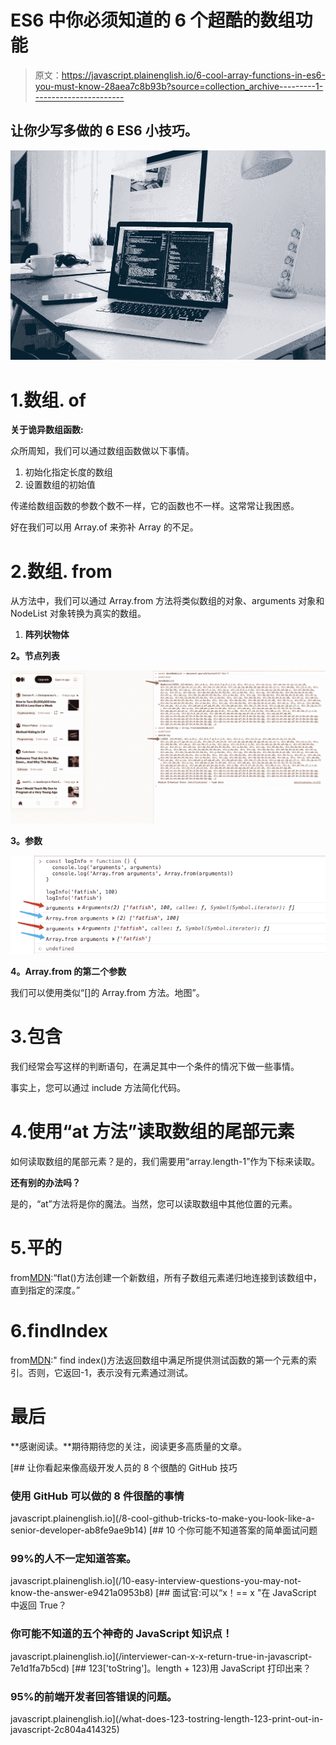 # ES6 中你必须知道的 6 个超酷的数组功能

> 原文：<https://javascript.plainenglish.io/6-cool-array-functions-in-es6-you-must-know-28aea7c8b93b?source=collection_archive---------1----------------------->

## 让你少写多做的 6 ES6 小技巧。

![](img/27cbbcc4ad476610eb3c16c70c4af769.png)

# 1.数组. of

**关于诡异数组函数:**

众所周知，我们可以通过数组函数做以下事情。

1.  初始化指定长度的数组
2.  设置数组的初始值

传递给数组函数的参数个数不一样，它的函数也不一样。这常常让我困惑。

好在我们可以用 Array.of 来弥补 Array 的不足。

# 2.数组. from

从方法中，我们可以通过 Array.from 方法将类似数组的对象、arguments 对象和 NodeList 对象转换为真实的数组。

1.  **阵列状物体**

**2。节点列表**

![](img/c6f1b82bd873c43bbff29a2db1e8de94.png)

**3。参数**

![](img/68da2990aac6b8fafdb55d4f18d27567.png)

**4。Array.from 的第二个参数**

我们可以使用类似“[]的 Array.from 方法。地图”。

# 3.包含

我们经常会写这样的判断语句，在满足其中一个条件的情况下做一些事情。

事实上，您可以通过 include 方法简化代码。

# 4.使用“at 方法”读取数组的尾部元素

如何读取数组的尾部元素？是的，我们需要用“array.length-1”作为下标来读取。

**还有别的办法吗？**

是的，“at”方法将是你的魔法。当然，您可以读取数组中其他位置的元素。

# 5.平的

from[MDN](https://developer.mozilla.org/en-US/docs/Web/JavaScript/Reference/Global_Objects/Array/flat):“flat()方法创建一个新数组，所有子数组元素递归地连接到该数组中，直到指定的深度。”

# 6.findIndex

from[MDN](https://developer.mozilla.org/en-US/docs/Web/JavaScript/Reference/Global_Objects/Array/findIndex):" find index()方法返回数组中满足所提供测试函数的第一个元素的索引。否则，它返回-1，表示没有元素通过测试。

# 最后

**感谢阅读。**期待期待您的关注，阅读更多高质量的文章。

[](/8-cool-github-tricks-to-make-you-look-like-a-senior-developer-ab8fe9ae9b14) [## 让你看起来像高级开发人员的 8 个很酷的 GitHub 技巧

### 使用 GitHub 可以做的 8 件很酷的事情

javascript.plainenglish.io](/8-cool-github-tricks-to-make-you-look-like-a-senior-developer-ab8fe9ae9b14) [](/10-easy-interview-questions-you-may-not-know-the-answer-e9421a0953b8) [## 10 个你可能不知道答案的简单面试问题

### 99%的人不一定知道答案。

javascript.plainenglish.io](/10-easy-interview-questions-you-may-not-know-the-answer-e9421a0953b8) [](/interviewer-can-x-x-return-true-in-javascript-7e1d1fa7b5cd) [## 面试官:可以“x！== x "在 JavaScript 中返回 True？

### 你可能不知道的五个神奇的 JavaScript 知识点！

javascript.plainenglish.io](/interviewer-can-x-x-return-true-in-javascript-7e1d1fa7b5cd) [](/what-does-123-tostring-length-123-print-out-in-javascript-2c804a414325) [## 123['toString']。length + 123)用 JavaScript 打印出来？

### 95%的前端开发者回答错误的问题。

javascript.plainenglish.io](/what-does-123-tostring-length-123-print-out-in-javascript-2c804a414325)